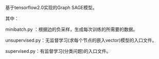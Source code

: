 基于tensorflow2.0实现的Graph SAGE模型。

其中：

minibatch.py ：根据边的负采样，生成每次训练的所需要的数据。

unsupervised.py：无监督学习(求每个节点的嵌入vector)模型的入口文件。

supervised.py：有监督学习(分类问题)的入口文件。



